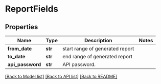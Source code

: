 # ReportFields

## Properties
Name | Type | Description | Notes
------------ | ------------- | ------------- | -------------
**from_date** | **str** | start range of generated report | 
**to_date** | **str** | end range of generated report | 
**api_password** | **str** | API password. | 

[[Back to Model list]](../README.md#documentation-for-models) [[Back to API list]](../README.md#documentation-for-api-endpoints) [[Back to README]](../README.md)


